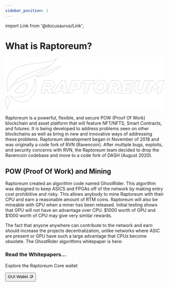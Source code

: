 ```yaml
---
sidebar_position: 1
---
```

import Link from '@docusaurus/Link';

# What is Raptoreum?

![Tux, the Linux mascot](/img/rapt-outline.png)

Raptoreum is a powerful, flexible, and secure POW (Proof Of Work) blockchain and asset platform that will feature NFT/NFTS, Smart Contracts, and futures. It is being developed to address problems seen on other blockchains as well as bring in new and innovative ways of addressing these problems. Raptoreum development began in November of 2018 and was originally a code fork of RVN (Ravencoin). After multiple bugs, exploits, and security concerns with RVN, the Raptoreum team decided to drop the Ravencoin codebase and move to a code fork of DASH (August 2020).

## POW (Proof Of Work) and Mining

Raptoreum created an algorithm code named GhostRider. This algorithm was designed to keep ASICS and FPGAs off of the network by making entry cost prohibitive and risky. This allows anybody to mine Raptoreum with their CPU and earn a reasonable amount of RTM coins. Raptoreum will also be mineable with GPU when a miner has been released. Initial testing shows that GPU will not have an advantage over CPU. $1000 worth of GPU and $1000 worth of CPU may give very similar rewards.

The fact that anyone anywhere can contribute to the network and earn should increase the projects decentralization, unlike networks where ASIC are present or GPU have such a large advantage that CPUs become obsolete. The GhostRider algorithms whitepaper is here:

<div class="container">
  <div class="row">
    <div class="col col--4">    
    <div class="card-demo">
        <div class="card">
            <div class="card__header">
            <h3>Read the Whitepapers...</h3>
            </div>
            <div class="card__body">
            <p>
                Explore the Raptoreum Core wallet
            </p>
            </div>
            <div class="card__footer">
            <Link to="/docs/wallet/gui-wallet/quick-start">
            <button class="button button--primary button--block">GUI Wallet 🪙</button>
            </Link>
            </div>
        </div>
        </div>
    </div>
  </div>
</div>
